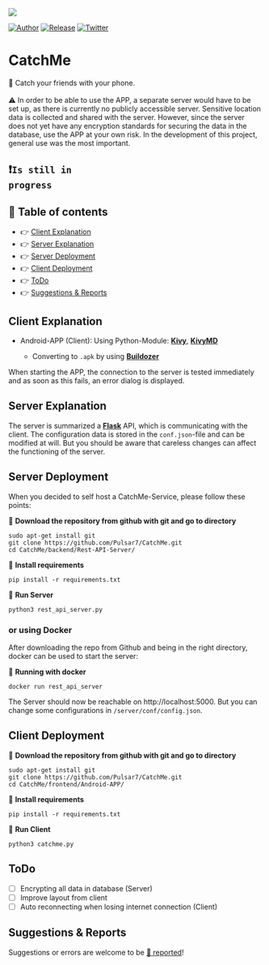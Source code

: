 <p align="center">
    <img src="https://github.com/Pulsar7/Catch-Me/blob/main/images/icon.png" style="display: block; margin: 0 auto;">
</p>

[![Author](https://img.shields.io/badge/author-Pulsar7-lightgrey.svg?colorB=9900cc&style=flat-square)](https://github.com/Pulsar7)
[![Release](https://img.shields.io/github/release/dmhendricks/file-icon-vectors.svg?style=flat-square)](https://github.com/Pulsar7/CatchMe/releases)
[![Twitter](https://img.shields.io/twitter/url/https/github.com/dmhendricks/file-icon-vectors.svg?style=social)](https://twitter.com/SevenPulsar)

# CatchMe

:large_orange_diamond: Catch your friends with your phone. <br/><br/>
:warning: In order to be able to use the APP, a separate server would have to be set up, as there is currently no publicly accessible server.
Sensitive location data is collected and shared with the server. However, since the server does not yet have any encryption standards for securing the data in the database, use the APP at your own risk. In the development of this project, general use was the most important.

## :heavy_exclamation_mark:<code>Is still in progress</code>

## :pushpin: Table of contents

* :point_right: [Client Explanation](#client-explanation)
* :point_right: [Server Explanation](#server-explanation)
* :point_right: [Server Deployment](#server-deployment)
* :point_right: [Client Deployment](#client-deployment)
* :point_right: [ToDo](#todo)
* :point_right: [Suggestions & Reports](#suggestions--reports)

## Client Explanation
    
- Android-APP (Client): Using Python-Module: [**Kivy**](https://kivy.org/#home), [**KivyMD**](https://kivymd.readthedocs.io/en/latest/)

    - Converting to <code>.apk</code> by using [**Buildozer**](https://buildozer.readthedocs.io/en/latest/)

When starting the APP, the connection to the server is tested immediately and as soon as this fails, an error dialog is displayed.

## Server Explanation

The server is summarized a [**Flask**](https://flask.palletsprojects.com/en/2.1.x/) API, which is communicating with the client. The configuration data is stored in the <code>conf.json</code>-file and can be modified at will. But you should be aware that careless changes can affect the functioning of the server.

## Server Deployment
When you decided to self host a CatchMe-Service, please follow these points:
    
:small_orange_diamond: **Download the repository from github with git and go to directory**
    
    sudo apt-get install git
    git clone https://github.com/Pulsar7/CatchMe.git
    cd CatchMe/backend/Rest-API-Server/

:small_orange_diamond: **Install requirements**

    pip install -r requirements.txt
    
:small_orange_diamond: **Run Server**

    python3 rest_api_server.py
    
### or using Docker

After downloading the repo from Github and being in the right directory, docker can be used to start the server:

:small_orange_diamond: **Running with docker**

    docker run rest_api_server
    
The Server should now be reachable on http://localhost:5000. But you can change some configurations in <code>/server/conf/config.json</code>.

## Client Deployment

:small_blue_diamond: **Download the repository from github with git and go to directory**

    sudo apt-get install git
    git clone https://github.com/Pulsar7/CatchMe.git
    cd CatchMe/frontend/Android-APP/

:small_blue_diamond: **Install requirements**

    pip install -r requirements.txt

:small_blue_diamond: **Run Client**

    python3 catchme.py

## ToDo

- [ ] Encrypting all data in database (Server)
- [ ] Improve layout from client
- [ ] Auto reconnecting when losing internet connection (Client)

## Suggestions & Reports

Suggestions or errors are welcome to be [:link: reported](https://github.com/Pulsar7/Catch-Me/issues)!

